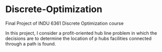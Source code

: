 # Discrete-Optimization
Final Project of INDU 6361 Discrete Optimization course 

In this project, I consider a profit-oriented hub line problem in which the decisions are to determine the location of
p hubs facilities connected through a path is found. 
